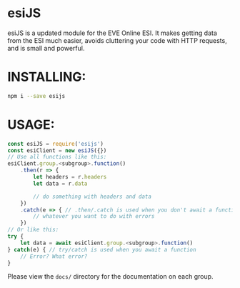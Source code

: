 # esiJS

esiJS is a updated module for the EVE Online ESI. It makes getting data from the ESI much easier, avoids cluttering your code with HTTP requests, and is small and powerful.

# INSTALLING:

```bash
npm i --save esijs
```

# USAGE:

```js
const esiJS = require('esijs')
const esiClient = new esiJS({})
// Use all functions like this:
esiClient.group.<subgroup>.function()
    .then(r => {
        let headers = r.headers
        let data = r.data

        // do something with headers and data
    })
    .catch(e => { // .then/.catch is used when you don't await a function
        // whatever you want to do with errors
    })
// Or like this:
try {
    let data = await esiClient.group.<subgroup>.function()
} catch(e) { // try/catch is used when you await a function
    // Error? What error?
}
```

Please view the `docs/` directory for the documentation on each group.
